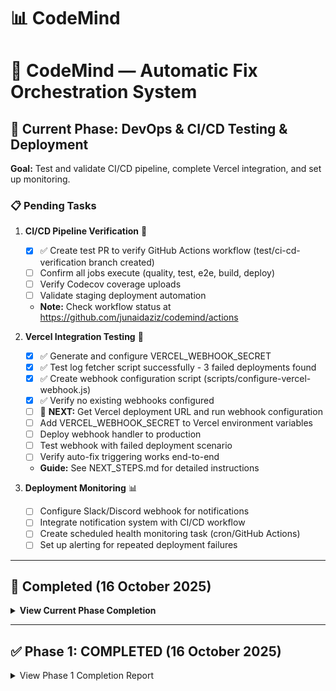 # 📊 CodeMind
# 🤖 CodeMind — Automatic Fix Orchestration System

## 🎯 Current Phase: DevOps & CI/CD Testing & Deployment

**Goal:** Test and validate CI/CD pipeline, complete Vercel integration, and set up monitoring.

### 📋 Pending Tasks

1. **CI/CD Pipeline Verification** 🔄
   - [x] ✅ Create test PR to verify GitHub Actions workflow (test/ci-cd-verification branch created)
   - [ ] Confirm all jobs execute (quality, test, e2e, build, deploy)
   - [ ] Verify Codecov coverage uploads
   - [ ] Validate staging deployment automation
   - **Note:** Check workflow status at https://github.com/junaidaziz/codemind/actions

2. **Vercel Integration Testing** 🧪
   - [x] ✅ Generate and configure VERCEL_WEBHOOK_SECRET
   - [x] ✅ Test log fetcher script successfully - 3 failed deployments found
   - [x] ✅ Create webhook configuration script (scripts/configure-vercel-webhook.js)
   - [x] ✅ Verify no existing webhooks configured
   - [ ] 🎯 **NEXT:** Get Vercel deployment URL and run webhook configuration
   - [ ] Add VERCEL_WEBHOOK_SECRET to Vercel environment variables
   - [ ] Deploy webhook handler to production
   - [ ] Test webhook with failed deployment scenario
   - [ ] Verify auto-fix triggering works end-to-end
   - **Guide:** See NEXT_STEPS.md for detailed instructions

3. **Deployment Monitoring** 📊
   - [ ] Configure Slack/Discord webhook for notifications
   - [ ] Integrate notification system with CI/CD workflow
   - [ ] Create scheduled health monitoring task (cron/GitHub Actions)
   - [ ] Set up alerting for repeated deployment failures

---

## 🎉 Completed (16 October 2025)

<details>
<summary><b>View Current Phase Completion</b></summary>

### Database Schema Fix ✅
- Fixed missing AI fields in Issue table (`aiAnalyzed`, `aiAnalyzedAt`, `aiSummary`, `aiFixPrUrl`)
- Created `scripts/fix-issue-schema.js` - Automated migration script
- Created `SCHEMA_FIX_REPORT.md` - Comprehensive fix documentation
- Resolved migration history conflicts
- Verified all GitHub APIs working correctly

### Vercel Integration Tools ✅
- Created `scripts/fetch-vercel-logs.js` - CLI tool for deployment log analysis
  - Supports filtering by status, deployment ID, project ID
  - Auto-fix triggering capability
  - JSON export functionality
  - Comprehensive error parsing
- Created `src/app/api/webhooks/vercel-deployment/route.ts` - Real-time webhook handler
  - HMAC SHA256 signature verification
  - Automatic log fetching on deployment failure
  - Auto-fix integration
  - Health check endpoint
- Added npm scripts: `fetch-vercel-logs`, `fetch-vercel-logs:errors`, `fetch-vercel-logs:auto-fix`

### Documentation ✅
- Created `docs/VERCEL_INTEGRATION.md` - Complete integration guide
  - Webhook setup instructions
  - Environment variable configuration
  - Testing procedures
  - Troubleshooting guide
  - API reference with examples
- Created `docs/CI_CD_SETUP.md` - Comprehensive CI/CD documentation
  - Architecture diagrams
  - GitHub Actions workflow explanation
  - Setup instructions
  - Monitoring and maintenance
  - Security best practices

### Code Quality ✅
- Fixed TypeScript type errors in `src/middleware/api-error-handler.ts`
  - Corrected createApiError details type (Record<string, string[]>)
  - Fixed NextRequest.ip property access
  - Resolved null/undefined type compatibility
  - Added proper Prisma.TransactionClient typing
- Updated `eslint.config.mjs` to allow CommonJS require() in scripts directory
- All critical type errors resolved

### CI/CD Infrastructure ✅
- Verified `.github/workflows/ci-cd.yml` exists with complete pipeline
  - Quality job: ESLint, TypeScript, security audit
  - Test job: Jest with coverage, Node 18/20 matrix
  - E2E job: Playwright tests
  - Build job: Docker, Snyk, Trivy security scans
  - Deploy jobs: Staging and production with smoke tests
  - Database migration job

</details>

---

## ✅ Phase 1: COMPLETED (16 October 2025)

<details>
<summary>View Phase 1 Completion Report</summary>

### Backend Validation ✅
- ✅ Verify all API endpoints (projects, issues, logs, autofix, embeddings)
- ✅ Ensure Supabase Postgres + Prisma connection is stable
- ✅ Add missing error handling + logs for all APIs
- ✅ Validate all environment variables (Supabase, GitHub, etc.)

### Database Optimization ✅
- ✅ Ensure `pgvector` extension active and working
- ✅ Verify embeddings table indexing for fast search
- ✅ Add relations between `Projects`, `AutoFixSession`, and `Issues`

### Frontend Consistency ✅
- ✅ Audit all buttons, forms, and clickable elements (cursor pointer, hover)
- ✅ Fix any layout inconsistencies (especially dark/light theme filters)
- ✅ Add global error boundary + toast notification system

### DevOps ✅
- ✅ Implement logging middleware for API route tracing

**See full report:** [PHASE1_COMPLETION_REPORT.md](./PHASE1_COMPLETION_REPORT.md)

</details>
